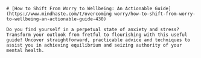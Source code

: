 
    # [How to Shift From Worry to Wellbeing: An Actionable Guide](https://www.mindhaste.com/t/overcoming worry/how-to-shift-from-worry-to-wellbeing-an-actionable-guide-430)

    Do you find yourself in a perpetual state of anxiety and stress? Transform your outlook from fretful to flourishing with this useful guide! Uncover straightforward, practicable advice and techniques to assist you in achieving equilibrium and seizing authority of your mental health.
    